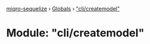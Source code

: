 [miqro-sequelize](../README.md) › [Globals](../globals.md) › ["cli/createmodel"](_cli_createmodel_.md)

# Module: "cli/createmodel"


